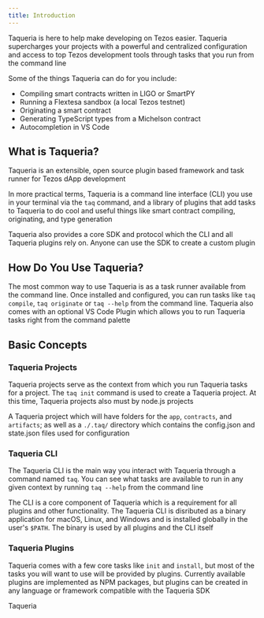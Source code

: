 ```yaml
---
title: Introduction
---
```

<!-- 
content-type: getting started
audience: crypto literate readers and developers looking to USE Taqueria (rather than build on it)

goal: to get the main concepts accross to the in 3 mins or less without losing non-technical folk
purpose: help the user understand what Taqueria is, what it does, and how to proceed

- what are the things a totally green user needs to know to understand Taqueria?
- what can Taqueria do for the user?
- what are the high level concepts you need to know about how to install and use taqueria?
- what is the MINIMAL amount of detail necessary in this document?
 -->


Taqueria is here to help make developing on Tezos easier. Taqueria supercharges your projects with a powerful and centralized configuration and access to top Tezos development tools through tasks that you run from the command line

Some of the things Taqueria can do for you include:
- Compiling smart contracts written in LIGO or SmartPY
- Running a Flextesa sandbox (a local Tezos testnet)
- Originating a smart contract 
- Generating TypeScript types from a Michelson contract
- Autocompletion in VS Code

## What is Taqueria?

Taqueria is an extensible, open source plugin based framework and task runner for Tezos dApp development

In more practical terms, Taqueria is a command line interface (CLI) you use in your terminal via the `taq` command, and a library of plugins that add tasks to Taqueria to do cool and useful things like smart contract compiling, originating, and type generation

Taqueria also provides a core SDK and protocol which the CLI and all Taqueria plugins rely on. Anyone can use the SDK to create a custom plugin

## How Do You Use Taqueria?

The most common way to use Taqueria is as a task runner available from the command line. Once installed and configured, you can run tasks like `taq compile`, `taq originate` or `taq --help` from the command line. Taqueria also comes with an optional VS Code Plugin which allows you to run Taqueria tasks right from the command palette

## Basic Concepts

### Taqueria Projects

Taqueria projects serve as the context from which you run Taqueria tasks for a project. The `taq init` command is used to create a Taqueria project. At this time, Taqueria projects also must by node.js projects

A Taqueria project which will have folders for the `app`, `contracts`, and `artifacts`; as well as a `./.taq/` directory which contains the config.json and state.json files used for configuration

### Taqueria CLI

The Taqueria CLI is the main way you interact with Taqueria through a command named `taq`. You can see what tasks are available to run in any given context by running `taq --help` from the command line

The CLI is a core component of Taqueria which is a requirement for all plugins and other functionality. The Taqueria CLI is disributed as a binary application for macOS, Linux, and Windows and is installed globally in the user's `$PATH`. The binary is used by all plugins and the CLI itself 

### Taqueria Plugins

Taqueria comes with a few core tasks like `init` and `install`, but most of the tasks you will want to use will be provided by plugins. Currently available plugins are implemented as NPM packages, but plugins can be created in any language or framework compatible with the Taqueria SDK

Taqueria 













